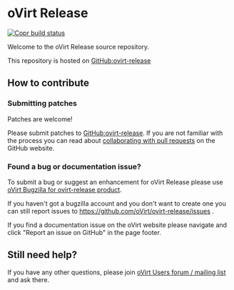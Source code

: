 # oVirt Release
[![Copr build status](https://copr.fedorainfracloud.org/coprs/ovirt/ovirt-4.4-snapshot/package/ovirt-release44/status_image/last_build.png)](https://copr.fedorainfracloud.org/coprs/ovirt/ovirt-4.4-snapshot/package/ovirt-release44/)

Welcome to the oVirt Release source repository.

This repository is hosted on [GitHub:ovirt-release](https://github.com/oVirt/ovirt-release)

## How to contribute

### Submitting patches

Patches are welcome!

Please submit patches to [GitHub:ovirt-release](https://github.com/oVirt/ovirt-release).
If you are not familiar with the process  you can read about [collaborating with pull requests](https://docs.github.com/en/pull-requests/collaborating-with-pull-requests/proposing-changes-to-your-work-with-pull-requests)
on the GitHub website.

### Found a bug or documentation issue?
To submit a bug or suggest an enhancement for oVirt Release please use
[oVirt Bugzilla for ovirt-release product](https://bugzilla.redhat.com/enter_bug.cgi?product=ovirt-release).

If you haven't got a bugzilla account and you don't want to create one you can still report issues to https://github.com/oVirt/ovirt-release/issues .

If you find a documentation issue on the oVirt website please navigate and click "Report an issue on GitHub" in the page footer.


## Still need help?
If you have any other questions, please join [oVirt Users forum / mailing list](https://lists.ovirt.org/admin/lists/users.ovirt.org/) and ask there.

